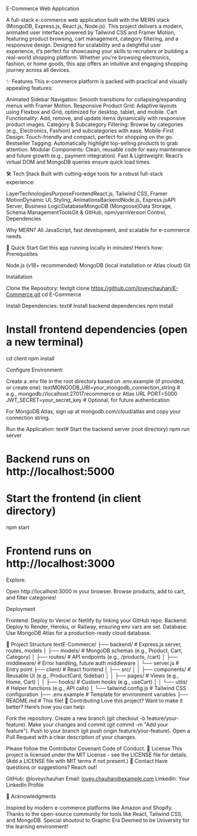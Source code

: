 E-Commerce Web Application
 
A full-stack e-commerce web application built with the MERN stack (MongoDB, Express.js, React.js, Node.js). This project delivers a modern, animated user interface powered by Tailwind CSS and Framer Motion, featuring product browsing, cart management, category filtering, and a responsive design. Designed for scalability and a delightful user experience, it’s perfect for showcasing your skills to recruiters or building a real-world shopping platform.
Whether you're browsing electronics, fashion, or home goods, this app offers an intuitive and engaging shopping journey across all devices.

✨ Features
This e-commerce platform is packed with practical and visually appealing features:

Animated Sidebar Navigation: Smooth transitions for collapsing/expanding menus with Framer Motion.
Responsive Product Grid: Adaptive layouts using Flexbox and Grid, optimized for desktop, tablet, and mobile.
Cart Functionality: Add, remove, and update items dynamically with responsive product images.
Category & Subcategory Filtering: Browse by categories (e.g., Electronics, Fashion) and subcategories with ease.
Mobile-First Design: Touch-friendly and compact, perfect for shopping on the go.
Bestseller Tagging: Automatically highlight top-selling products to grab attention.
Modular Components: Clean, reusable code for easy maintenance and future growth (e.g., payment integration).
Fast & Lightweight: React’s virtual DOM and MongoDB queries ensure quick load times.

🛠 Tech Stack
Built with cutting-edge tools for a robust full-stack experience:






























LayerTechnologiesPurposeFrontendReact.js, Tailwind CSS, Framer MotionDynamic UI, Styling, AnimationsBackendNode.js, Express.jsAPI Server, Business LogicDatabaseMongoDB (Mongoose)Data Storage, Schema ManagementToolsGit & GitHub, npm/yarnVersion Control, Dependencies

Why MERN? All JavaScript, fast development, and scalable for e-commerce needs.

🚀 Quick Start
Get this app running locally in minutes! Here’s how:
Prerequisites

Node.js (v18+ recommended)
MongoDB (local installation or Atlas cloud)
Git

Installation

Clone the Repository:
textgit clone https://github.com/loveychauhan/E-Commerce.git
cd E-Commerce

Install Dependencies:
text# Install backend dependencies
npm install

# Install frontend dependencies (open a new terminal)
cd client
npm install

Configure Environment:

Create a .env file in the root directory based on .env.example (if provided, or create one):
textMONGODB_URI=your_mongodb_connection_string  # e.g., mongodb://localhost:27017/ecommerce or Atlas URL
PORT=5000
JWT_SECRET=your_secret_key  # Optional, for future authentication

For MongoDB Atlas, sign up at mongodb.com/cloud/atlas and copy your connection string.


Run the Application:
text# Start the backend server (root directory)
npm run server
# Backend runs on http://localhost:5000

# Start the frontend (in client directory)
npm start
# Frontend runs on http://localhost:3000

Explore:

Open http://localhost:3000 in your browser.
Browse products, add to cart, and filter categories!



Deployment

Frontend: Deploy to Vercel or Netlify by linking your GitHub repo.
Backend: Deploy to Render, Heroku, or Railway, ensuring env vars are set.
Database: Use MongoDB Atlas for a production-ready cloud database.

📁 Project Structure
textE-Commerce/
├── backend/          # Express.js server, routes, models
│   ├── models/       # MongoDB schemas (e.g., Product, Cart, Category)
│   ├── routes/       # API endpoints (e.g., /products, /cart)
│   ├── middleware/   # Error handling, future auth middleware
│   └── server.js     # Entry point
├── client/           # React frontend
│   ├── src/
│   │   ├── components/  # Reusable UI (e.g., ProductCard, Sidebar)
│   │   ├── pages/       # Views (e.g., Home, Cart)
│   │   ├── hooks/       # Custom hooks (e.g., useCart)
│   │   └── utils/       # Helper functions (e.g., API calls)
│   └── tailwind.config.js  # Tailwind CSS configuration
├── .env.example      # Template for environment variables
├── README.md         # This file!
🤝 Contributing
Love this project? Want to make it better? Here’s how you can help:

Fork the repository.
Create a new branch (git checkout -b feature/your-feature).
Make your changes and commit (git commit -m "Add your feature").
Push to your branch (git push origin feature/your-feature).
Open a Pull Request with a clear description of your changes.

Please follow the Contributor Covenant Code of Conduct.
📜 License
This project is licensed under the MIT License - see the LICENSE file for details. (Add a LICENSE file with MIT terms if not present.)
📧 Contact
Have questions or suggestions? Reach out!

GitHub: @loveychauhan
Email: lovey.chauhan@example.com 
LinkedIn: Your LinkedIn Profile 

🙏 Acknowledgments

Inspired by modern e-commerce platforms like Amazon and Shopify.
Thanks to the open-source community for tools like React, Tailwind CSS, and MongoDB.
Special shoutout to Graphic Era Deemed to be University for the learning environment!
